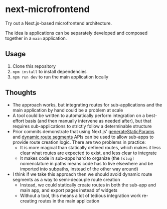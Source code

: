# next-microfrontend

Try out a Next.js-based microfrontend architecture.

The idea is applications can be separately developed and composed together in a `main` application.

## Usage

1. Clone this repository
2. `npm install` to install dependencies
3. `npm run dev` to run the main application locally

## Thoughts

- The approach works, but integrating routes for sub-applications and the main application by hand could be a problem at scale
- A tool could be written to automatically perform integration on a best-effort basis (and then manually intervene as needed after), but that requires sub-applications to strictly follow a determinable structure
- Prior commits demonstrate that using Next.js' [generateStaticParams](https://nextjs.org/docs/app/api-reference/functions/generate-static-params) and [dynamic route segments](https://nextjs.org/docs/app/building-your-application/routing/defining-routes#dynamic-segments) APIs can be used to allow sub-apps to provide route creation logic. There are two problems in practice:
  - It is more magical than statically defined routes, which makes it less clear what routes are expected to exist, and less clear to integrate
  - It makes code in sub-apps hard to organize (the `[slug]` nomenclature in paths means code has to live elsewhere and be imported into subpaths, instead of the other way around)
- I think if we take this approach then we should avoid dynamic route segments as a way to semi-decouple route creation
  - Instead, we could statically create routes in both the sub-app and main app, and export pages instead of widgets
  - Without a tool, this means a lot of tedious integration work re-creating routes in the main application